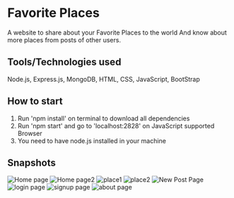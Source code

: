 # Favorite Places

A website to share about your Favorite Places to the world And know about more places from posts of other users.

## Tools/Technologies used
Node.js, Express.js, MongoDB, HTML, CSS, JavaScript, BootStrap

## How to start
1. Run 'npm install' on terminal to download all dependencies 
2. Run 'npm start' and go to 'localhost:2828' on JavaScript supported Browser
3. You need to have node.js installed in your machine

## Snapshots

![Home page](https://github.com/SaiAnveshKanchi/Images/blob/main/IMG-20220720-WA0002.jpg)
![Home page2](https://github.com/SaiAnveshKanchi/Images/blob/main/IMG-20220720-WA0003.jpg)
![place1](https://github.com/SaiAnveshKanchi/Images/blob/main/IMG-20220720-WA0004.jpg)
![place2](https://github.com/SaiAnveshKanchi/Images/blob/main/IMG-20220720-WA0005.jpg)
![New Post Page](https://github.com/SaiAnveshKanchi/Images/blob/main/Screenshot%202021-06-02%20at%205.02.38%20PM.png?raw=true)
![login page](https://github.com/SaiAnveshKanchi/Images/blob/main/Screenshot%202021-06-02%20at%205.00.26%20PM.png?raw=true)
![signup page](https://github.com/SaiAnveshKanchi/Images/blob/main/Screenshot%202021-06-02%20at%205.00.56%20PM.png?raw=true)
![about page](https://github.com/SaiAnveshKanchi/Images/blob/main/Screenshot%202021-06-02%20at%205.01.13%20PM.png?raw=true)



